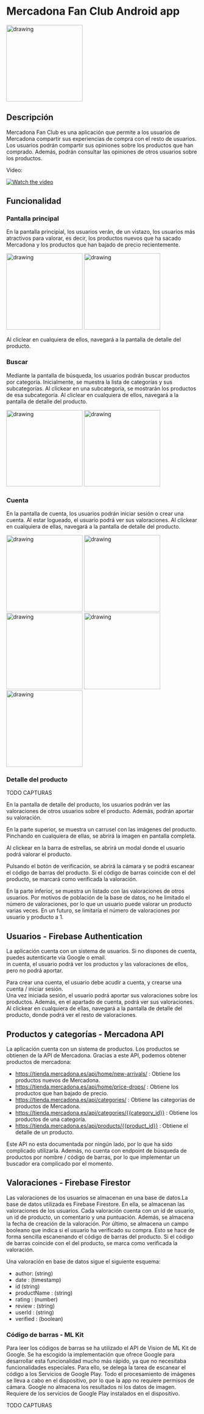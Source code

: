 # Mercadona Fan Club Android app

<img src="images/mercadonaLogo.png" alt="drawing" width="200"/>

## Descripción

Mercadona Fan Club es una aplicación que permite a los usuarios de Mercadona compartir sus experiencias de compra con el resto de usuarios. Los usuarios podrán compartir sus opiniones sobre los productos que han comprado. Además, podrán consultar las opiniones de otros usuarios sobre los productos.

Video: 

[![Watch the video](http://i3.ytimg.com/vi/N4OZIjzmqTs/hqdefault.jpg)](https://youtu.be/N4OZIjzmqTs) 

## Funcionalidad

### Pantalla principal

En la pantalla principial, los usuarios verán, de un vistazo, los usuarios más atractivos para valorar, es decir, los productos nuevos que ha sacado Mercadona
y los productos que han bajado de precio recientemente.

<img src="images/home_news.png" alt="drawing" width="200"/>
<img src="images/home_pricedrops.png" alt="drawing" width="200"/>

Al cliclear en cualquiera de ellos, navegará a la pantalla de detalle del producto.

### Buscar

Mediante la pantalla de búsqueda, los usuarios podrán buscar productos por categoría. Inicialmente, se muestra la lista de categorías y sus subcategorías.
Al clickear en una subcategoría, se mostrarán los productos de esa subcategoría. Al cliclear en cualquiera de ellos, navegará a la pantalla de detalle del producto.

<img src="images/categories.png" alt="drawing" width="200"/>
<img src="images/category_products.png" alt="drawing" width="200"/>

### Cuenta

En la pantalla de cuenta, los usuarios podrán iniciar sesión o crear una cuenta. Al estar logueado, el usuario podrá ver sus valoraciones.
Al clickear en cualquiera de ellas, navegará a la pantalla de detalle del producto.

<img src="images/account_notLoggedIn.png" alt="drawing" width="200"/>
<img src="images/account_logOptions.png" alt="drawing" width="200"/>

<img src="images/account_loggedIn_noReviews.png" alt="drawing" width="200"/>
<img src="images/account_alreadyLoggIn.png" alt="drawing" width="200"/>

<img src="images/account_loggedIn_reviews.png" alt="drawing" width="200"/>

### Detalle del producto

TODO CAPTURAS

En la pantalla de detalle del producto, los usuarios podrán ver las valoraciones de otros usuarios sobre el producto. Además, podrán aportar su valoración.

En la parte superior, se muestra un carrusel con las imágenes del producto. Pinchando en cualquiera de ellas, se abrirá la imagen en pantalla completa.

Al clickear en la barra de estrellas, se abrirá un modal donde el usuario podrá valorar el producto.

Pulsando el botón de verificación, se abrirá la cámara y se podrá escanear el código de barras del producto.
Si el código de barras coincide con el del producto, se marcará como verificada la valoración.

En la parte inferior, se muestra un listado con las valoraciones de otros usuarios. Por motivos de población de la base de datos, no he limitado el número de valoraciones,
por lo que un usuario puede valorar un producto varias veces. En un futuro, se limitaría el número de valoraciones por usuario y producto a 1.

## Usuarios - Firebase Authentication

La aplicación cuenta con un sistema de usuarios. Si no dispones de cuenta, puedes autenticarte vía Google o email.  
 in cuenta, el usuario podrá ver los productos y las valoraciones de ellos, pero no podrá aportar.

Para crear una cuenta, el usuario debe acudir a cuenta, y crearse una cuenta / iniciar sesión.  
Una vez iniciada sesión, el usuario podrá aportar sus valoraciones sobre los productos. Además, en el apartado de cuenta, podrá ver sus valoraciones.  
Al clickear en cualquiera de ellas, navegará a la pantalla de detalle del producto, donde podrá ver el resto de valoraciones.

## Productos y categorías - Mercadona API

La aplicación cuenta con un sistema de productos. Los productos se obtienen de la API de Mercadona. Gracias a este API, podemos obtener productos de mercadona:

- https://tienda.mercadona.es/api/home/new-arrivals/ : Obtiene los productos nuevos de Mercadona.
- https://tienda.mercadona.es/api/home/price-drops/ : Obtiene los productos que han bajado de precio.
- https://tienda.mercadona.es/api/categories/ : Obtiene las categorías de productos de Mercadona.
- https://tienda.mercadona.es/api/categories/{{category_id}} : Obtiene los productos de una categoría.
- https://tienda.mercadona.es/api/products/{{product_id}} : Obtiene el detalle de un producto.

Este API no esta documentada por ningún lado, por lo que ha sido complicado utilizarla.
Además, no cuenta con endpoint de búsqueda de productos por nombre / código de barras, por lo que implementar un buscador era complicado por el momento.

## Valoraciones - Firebase Firestor

Las valoraciones de los usuarios se almacenan en una base de datos.La base de datos utilizada es Firebase Firestore.
En ella, se almacenan las valoraciones de los usuarios. Cada valoración cuenta con un id de usuario, un id de producto, un comentario y una puntuación.
Además, se almacena la fecha de creación de la valoración. Por último, se almacena un campo booleano que indica si el usuario ha verificado su compra.
Esto se hace de forma sencilla escanenando el código de barras del producto. Si el código de barras coincide con el del producto, se marca como verificada la valoración.

Una valoración en base de datos sigue el siguiente esquema:

- author: (string)
- date : (timestamp)
- id (string)
- productName : (string)
- rating : (number)
- review : (string)
- userId : (string)
- verified : (boolean)

### Código de barras - ML Kit

Para leer los códigos de barras se ha utilizado el API de Vision de ML Kit de Google.
Se ha escogido la implementación que ofrece Google para desarrollar esta funcionalidad mucho más rápido, ya que no necesitaba funcionalidades especiales.
Para ello, se delega la tarea de escanear el código a los Servicios de Google Play.
Todo el procesamiento de imágenes se lleva a cabo en el dispositivo, por lo que la app no requiere permisos de cámara.
Google no almacena los resultados ni los datos de imagen. Requiere de los servicios de Google Play instalados en el dispositivo.

TODO CAPTURAS
